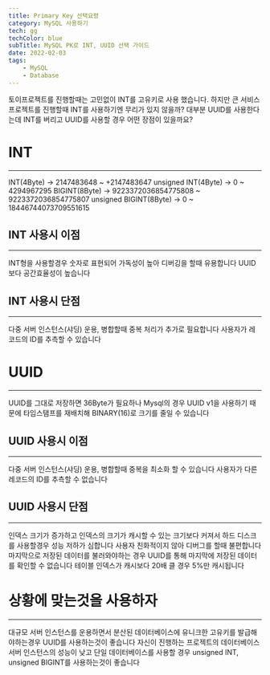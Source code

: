 ```yaml
---
title: Primary Key 선택요령
category: MySQL 사용하기
tech: gg
techColor: blue
subTitle: MySQL PK로 INT, UUID 선택 가이드
date: 2022-02-03
tags: 
	- MySQL
	- Database
---
```

토이프로젝트를 진행할때는 고민없이 INT를 고유키로 사용 했습니다.
하지만 큰 서비스 프로젝트를 진행할때 INT를 사용하기엔 무리가 있지 않을까?
대부분 UUID를 사용한다는데 INT를 버리고 UUID를 사용할 경우 어떤 장점이 있을까요?


# INT
---
INT(4Byte) → 2147483648 ~ +2147483647
unsigned INT(4Byte) → 0 ~ 4294967295
BIGINT(8Byte) → 9223372036854775808 ~ 9223372036854775807
unsigned BIGINT(8Byte) → 0 ~ 18446744073709551615



## INT 사용시 이점
---
INT형을 사용할경우 숫자로 표현되어 가독성이 높아 디버깅을 할때 유용합니다
UUID 보다 공간효율성이 높습니다


## INT 사용시 단점
---
다중 서버 인스턴스(샤딩) 운용, 병합할때 중복 처리가 추가로 필요합니다
사용자가 레코드의 ID를 추측할 수 있습니다



# UUID
---
UUID를 그대로 저장하면 36Byte가 필요하나 Mysql의 경우 UUID v1을 사용하기 때문에 타임스탬프를 재배치해 BINARY(16)로 크기를 줄일 수 있습니다



## UUID 사용시 이점
---
다중 서버 인스턴스(샤딩) 운용, 병합할때 중복을 최소화 할 수 있습니다
사용자가 다른 레코드의 ID를 추측할 수 없습니다



## UUID 사용시 단점
---
인덱스 크기가 증가하고 인덱스의 크기가 캐시할 수 있는 크기보다 커져서 하드 디스크를 사용할경우 성능 저하가 심합니다
사용자 친화적이지 않아 디버그를 할때 불편합니다
마지막으로 저장된 데이터를 불러와야하는 경우 UUID를 통해 마지막에 저장된 데이터를 확인할 수 없습니다
테이블 인덱스가 캐시보다 20배 클 경우 5%만 캐시됩니다



# 상황에 맞는것을 사용하자
---
대규모 서버 인스턴스를 운용하면서 분산된 데이터베이스에 유니크한 고유키를 발급해야하는경우 UUID를 사용하는것이 좋습니다
자신이 진행하는 프로젝트의 데이터베이스 서버 인스턴스의 성능이 낮고 단일 데이터베이스를 사용할 경우
unsigned INT, unsigned BIGINT를 사용하는것이 좋습니다